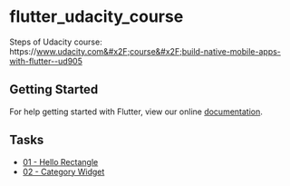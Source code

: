 # flutter_udacity_course

Steps of Udacity course: https:&#x2F;&#x2F;www.udacity.com&#x2F;course&#x2F;build-native-mobile-apps-with-flutter--ud905

## Getting Started

For help getting started with Flutter, view our online
[documentation](https://flutter.io/).

## Tasks
 - [01 - Hello Rectangle](https://github.com/ekremkenter/flutter_udacity_course/tree/master/lib/courses/01_hello_rectangle)
 - [02 - Category Widget](https://github.com/ekremkenter/flutter_udacity_course/tree/master/lib/courses/02_category_widget)